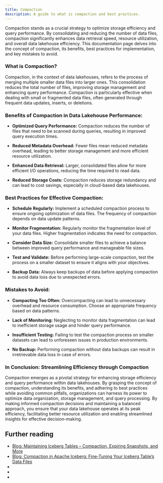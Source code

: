 ```yaml
---
title: Compaction
description: A guide to what is compaction and best practices.
---
```


Compaction stands as a crucial strategy to optimize storage efficiency and query performance. By consolidating and reducing the number of data files, compaction significantly enhances data retrieval speed, resource utilization, and overall data lakehouse efficiency. This documentation page delves into the concept of compaction, its benefits, best practices for implementation, and key mistakes to avoid.

### What is Compaction?

Compaction, in the context of data lakehouses, refers to the process of merging multiple smaller data files into larger ones. This consolidation reduces the total number of files, improving storage management and enhancing query performance. Compaction is particularly effective when dealing with small or fragmented data files, often generated through frequent data updates, inserts, or deletions.

### Benefits of Compaction in Data Lakehouse Performance:

- **Optimized Query Performance:** Compaction reduces the number of files that need to be scanned during queries, resulting in improved query execution times.

- **Reduced Metadata Overhead:** Fewer files mean reduced metadata overhead, leading to better storage management and more efficient resource utilization.

- **Enhanced Data Retrieval:** Larger, consolidated files allow for more efficient I/O operations, reducing the time required to read data.

- **Reduced Storage Costs:** Compaction reduces storage redundancy and can lead to cost savings, especially in cloud-based data lakehouses.

### Best Practices for Effective Compaction:

- **Schedule Regularly:** Implement a scheduled compaction process to ensure ongoing optimization of data files. The frequency of compaction depends on data update patterns.

- **Monitor Fragmentation:** Regularly monitor the fragmentation level of your data files. Higher fragmentation indicates the need for compaction.

- **Consider Data Size:** Consolidate smaller files to achieve a balance between improved query performance and manageable file sizes.

- **Test and Validate:** Before performing large-scale compaction, test the process on a smaller dataset to ensure it aligns with your objectives.

- **Backup Data:** Always keep backups of data before applying compaction to avoid data loss due to unexpected errors.

### Mistakes to Avoid:

- **Compacting Too Often:** Overcompacting can lead to unnecessary overhead and resource consumption. Choose an appropriate frequency based on data patterns.

- **Lack of Monitoring:** Neglecting to monitor data fragmentation can lead to inefficient storage usage and hinder query performance.

- **Insufficient Testing:** Failing to test the compaction process on smaller datasets can lead to unforeseen issues in production environments.

- **No Backup:** Performing compaction without data backups can result in irretrievable data loss in case of errors.

### In Conclusion: Streamlining Efficiency through Compaction

Compaction emerges as a pivotal strategy for enhancing storage efficiency and query performance within data lakehouses. By grasping the concept of compaction, understanding its benefits, and adhering to best practices while avoiding common pitfalls, organizations can harness its power to optimize data organization, storage management, and query processing. By making informed compaction decisions and maintaining a balanced approach, you ensure that your data lakehouse operates at its peak efficiency, facilitating better resource utilization and enabling streamlined insights for effective decision-making.

## Further reading

- [Blog: Maintaining Iceberg Tables – Compaction, Expiring Snapshots, and More](https://www.dremio.com/blog/maintaining-iceberg-tables-compaction-expiring-snapshots-and-more/)
- [Blog: Compaction in Apache Iceberg: Fine-Tuning Your Iceberg Table’s Data Files](https://www.dremio.com/blog/compaction-in-apache-iceberg-fine-tuning-your-iceberg-tables-data-files/)
- []()
- []()
- []()
